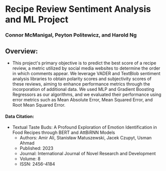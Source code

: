 # Recipe Review Sentiment Analysis and ML Project
### Connor McManigal, Peyton Politewicz, and Harold Ng

## Overview:

- This project's primary objective is to predict the best score of a recipe review, a metric utilized by social media websites to determine the order in which comments appear. We leverage VADER and TextBlob sentiment analysis libraries to obtain polarity scores and subjectivity scores of these reviews, aiming to enhance performance metrics through the incorporation of additional data. We used MLP and Gradient Boosting Regressors as our algorithms, and we evaluated their performance using error metrics such as Mean Absolute Error, Mean Squared Error, and Root Mean Squared Error.


#### Data Citation:

- Textual Taste Buds: A Profound Exploration of Emotion Identification in Food Recipes through BERT and AttBiRNN Models
  - Authors: Amir Ali, Stanisław Matuszewski, Jacek Czupyt, Usman Ahmad
  - Published: 2023
  - Journal: International Journal of Novel Research and Development
  - Volume: 8
  - ISSN: 2456-4184

